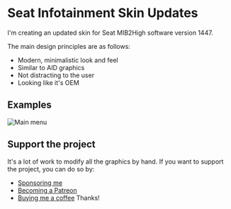 # Seat Infotainment Skin Updates
I'm creating an updated skin for Seat MIB2High software version 1447.

The main design principles are as follows:
- Modern, minimalistic look and feel
- Similar to AID graphics
- Not distracting to the user
- Looking like it's OEM

## Examples

![Main menu](https://i.imgur.com/FJnZVA8.gif)


## Support the project

It's a lot of work to modify all the graphics by hand. If you want to support the project, you can do so by:
- [Sponsoring me](https://github.com/sponsors/jilleb)
- [Becoming a Patreon](https://patreon.com/jille)
- [Buying me a coffee](https://paypal.me/chillout1)
Thanks! 
